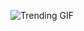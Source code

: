 
<!-- GIF_SECTION -->
![Trending GIF](https://media2.giphy.com/media/v1.Y2lkPThiYjIxNzcyNzYyeHdycHVwaW4xNWRwNjZ1b3VjbHRlbzl3Z3F1ODVydzI3MWtvbiZlcD12MV9naWZzX3NlYXJjaCZjdD1n/ZVik7pBtu9dNS/giphy.gif)
<!-- END_GIF_SECTION -->
